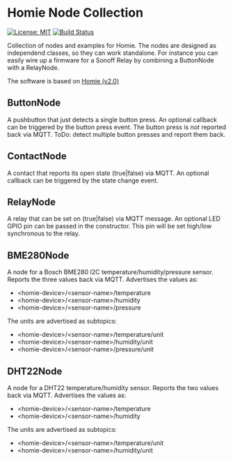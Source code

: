 # Homie Node Collection

[![License: MIT](https://img.shields.io/badge/License-MIT-yellow.svg)](https://opensource.org/licenses/MIT)
[![Build Status](https://travis-ci.org/luebbe/homie-node-collection.svg?branch=master)](https://travis-ci.org/luebbe/homie-node-collection)

Collection of nodes and examples for Homie. The nodes are designed as independend classes, so they can work standalone. For instance you can easily wire up a firmware for a Sonoff Relay by combining a ButtonNode with a RelayNode.

The software is based on [Homie (v2.0)](https://github.com/marvinroger/homie-esp8266)

## ButtonNode
A pushbutton that just detects a single button press. An optional callback can be triggered by the button press event. The button press is *not* reported back via MQTT. ToDo: detect multiple button presses and report them back.

## ContactNode
A contact that reports its open state (true|false) via MQTT. An optional callback can be triggered by the state change event.

## RelayNode
A relay that can be set on (true|false) via MQTT message. An optional LED GPIO pin can be passed in the constructor. This pin will be set high/low synchronous to the relay.

## BME280Node
A node for a Bosch BME280 I2C temperature/humidity/pressure sensor. Reports the three values back via MQTT.
Advertises the values as:
* \<homie-device\>/\<sensor-name\>/temperature
* \<homie-device\>/\<sensor-name\>/humidity
* \<homie-device\>/\<sensor-name\>/pressure

The units are advertised as subtopics:
* \<homie-device\>/\<sensor-name\>/temperature/unit
* \<homie-device\>/\<sensor-name\>/humidity/unit
* \<homie-device\>/\<sensor-name\>/pressure/unit

## DHT22Node
A node for a DHT22 temperature/humidity sensor. Reports the two values back via MQTT.
Advertises the values as:
* \<homie-device\>/\<sensor-name\>/temperature
* \<homie-device\>/\<sensor-name\>/humidity

The units are advertised as subtopics:
* \<homie-device\>/\<sensor-name\>/temperature/unit
* \<homie-device\>/\<sensor-name\>/humidity/unit

